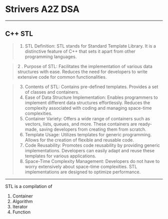 # Strivers A2Z DSA
---
C++ STL
---
> 1. STL Definition:
STL stands for Standard Template Library.
It is a distinctive feature of C++ that sets it apart from other programming languages.

> 2 . Purpose of STL:
Facilitates the implementation of various data structures with ease.
Reduces the need for developers to write extensive code for common functionalities.

> 3. Contents of STL:
Contains pre-defined templates.
Provides a set of classes and containers.
>4. Ease of Data Structure Implementation:
Enables programmers to implement different data structures effortlessly.
Reduces the complexity associated with coding and managing space-time complexities.
> 4. Container Variety:
Offers a wide range of containers such as vectors, lists, queues, and more.
These containers are ready-made, saving developers from creating them from scratch.
> 5. Template Usage:
Utilizes templates for generic programming.
Allows for the creation of flexible and reusable code.
> 6. Code Reusability:
Promotes code reusability by providing generic implementations.
Developers can easily adapt and reuse these templates for various applications.
> 7. Space-Time Complexity Management:
Developers do not have to worry extensively about space-time complexities.
STL implementations are designed to optimize performance.

---
STL is a compilation of 
1. Container
2. Algorithm 
3.  Iterator
4. Function

